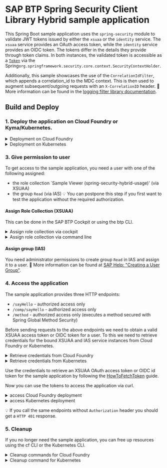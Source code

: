 # SAP BTP Spring Security Client Library Hybrid sample application
This Spring Boot sample application uses the `spring-security` module to validate JWT tokens issued by either the `xsuaa` or the `identity` service.
The `xsuaa` service provides an OAuth access token, while the `identity` service provides an OIDC token.
The tokens differ in the details they provide through token claims.
In both instances, the validated token is accessible as a [`Token`](/java-api/src/main/java/com/sap/cloud/security/token/Token.java) via the Spring`org.springframework.security.core.context.SecurityContextHolder`.

Additionally, this sample showcases the use of the `CorrelationIdFilter`, which appends a correlation_id to the MDC context.
This is then used to augment subsequent/outgoing requests with an `X-CorrelationID` header.
:link: More information can be found in the [logging filter library documentation](https://github.com/SAP/cf-java-logging-support/wiki/Instrumenting-Servlets).

## Build and Deploy
### 1. Deploy the application on Cloud Foundry or Kyma/Kubernetes.
<details>
<summary>Deployment on Cloud Foundry</summary>

#### Run maven to compile and package the sample application:
```shell
mvn clean package
```

#### Create the XSUAA service instance
Use the cf CLI to create an XSUAA service instance based on the authentication settings in [xs-security.json](xs-security.json).
```shell
cf create-service xsuaa application xsuaa-authn -c xs-security.json
cf create-service xsuaa broker xsuaa-broker -c xs-security-broker.json
```
:grey_exclamation: The `xsuaa-broker` instance is optional.
Use it if you want to test the application with multiple XSUAA service instances.
You would also need to update the [manifest.yml](https://github.com/SAP/cloud-security-services-integration-library/blob/main/samples/spring-security-hybrid-usage/manifest.yml#L20) with the broker instance information.

#### Create the IAS Service Instance
Use the cf CLI to create an Identity service instance
```shell
cf create-service identity application ias-authn
```

#### Configure the manifest
The [vars](../vars.yml) contain hosts and paths that need to be adopted.

#### Deploy the application
Deploy the application using the cf CLI.

```shell
cf push --vars-file ../vars.yml
```
:warning: This will expect 1 GB of free memory quota.
> Note: As service instance gets created asynchronously, you might get the error `There is an operation in progress for the service instance`.
> In this case, wait a moment and try again. 
</details>

<details>
<summary>Deployment on Kubernetes</summary>

#### Build and tag docker image and push to repository
Execute the following commands to build and push the docker image to a repository.
Replace `<repository>/<image>` with your repository and image name.
```shell
mvn spring-boot:build-image -Dspring-boot.build-image.imageName=<repository>/<image>
docker push <repository>/<image>
```

#### Configure the deployment.yml
In deployment.yml replace the placeholder `<YOUR IMAGE TAG>` with the image tag created in the previous step.

:warning: If you are [using a private repository](https://kubernetes.io/docs/tasks/configure-pod-container/pull-image-private-registry/),
you also need to provide the image pull secret in the deployment.yml.

:bulb: If you want to test the app with multiple Xsuaa bindings (application and broker plan) uncomment the following lines:
- [Service Instance definition and the binding](https://github.com/SAP/cloud-security-services-integration-library/blob/main/samples/spring-security-hybrid-usage/k8s/deployment.yml#L39-L71)
- [Volume mount for the service instance secret](https://github.com/SAP/cloud-security-services-integration-library/blob/main/samples/spring-security-hybrid-usage/k8s/deployment.yml#L127-L129)
- [Volume for the service instance secret](https://github.com/SAP/cloud-security-services-integration-library/blob/main/samples/spring-security-hybrid-usage/k8s/deployment.yml#L138-L140)

#### Deploy the application
Deploy the application using [kubectl](https://kubernetes.io/docs/reference/kubectl/).
```shell
kubectl apply -f k8s/deployment.yml
```
</details>

### 3. Give permission to user
To get access to the sample application, you need a user with one of the following assigned:
- the role collection `Sample Viewer (spring-security-hybrid-usage)' (via XSUAA)
- the group `Read` (via IAS)
:bulb: You can postpone this step if you first want to test the application without the required authorization.

#### Assign Role Collection (XSUAA)
This can be done in the SAP BTP Cockpit or using the btp CLI.

<details>
<summary>Assign role collection via cockpit</summary>
In the cockpit navigate to your subaccount.
To assign the role collection of the sample application to a user you have basically two options:

1. Navigate to the user by clicking on `Security` -> `Users`,
   select the user and click on `Assign Role Collection`
   (more info at [help.sap.com](https://help.sap.com/docs/btp/sap-business-technology-platform/find-users-and-their-role-collection-assignments)).
2. Navigate to the role collection by clicking on `Security` -> `Role Collections`,
   select `Sample Viewer (spring-security-hybrid-usage)`,
   click on `Edit` to add the user and finish by clicking on `Save`
   (more info at [help.sap.com](https://help.sap.com/docs/btp/sap-business-technology-platform/assign-users-to-role-collections)).
</details>

<details>
<summary>Assign role collection via command line</summary>

To assign the role collection to a user via the [btp CLI](https://help.sap.com/docs/btp/sap-business-technology-platform/account-administration-using-sap-btp-command-line-interface-btp-cli),
you need to [log in to your global account](https://help.sap.com/docs/btp/btp-cli-command-reference/btp-login) and execute the following command:

```shell
btp assign security/role-collection "Sample Viewer (spring-security-hybrid-usage)" --subaccount <subaccount id> --to-user <user email>
```
</details>

#### Assign group (IAS)
You need administrator permissions to create group `Read` in IAS and assign it to a user.
:link: More information can be found at [SAP Help: "Creating a User Group"](https://help.sap.com/viewer/a339f23ec736441abb2e187b7a7b6afb/LATEST/en-US/64544f432cd24b8589707a5d8a2b3e2e.html).

### 4. Access the application
The sample application provides three HTTP endpoints:

- `/sayHello` - authorized access only
- `/comp/sayHello` - authorized access only
- `/method` - authorized access only (executes a method secured with Spring Global Method Security)

Before sending requests to the above endpoints we need to obtain a valid XSUAA access token or OIDC token for a user.
To this we need to retrieve credentials for the bound XSUAA and IAS service instances from Cloud Foundry or Kubernetes.

<details>
<summary>Retrieve credentials from Cloud Foundry</summary>

Either use the cockpit to navigate to your application (via subaccount and space) and click on 'Environment Variables' or use the cf CLI command
```shell
cf env spring-security-hybrid-usage
```
to retrieve the application environment.
The environment variable `VCAP_SERVICES` contains `credentials` sections for the `xsuaa` and `ìdentity` service instances.
</details>

<details>
<summary>Retrieve credentials from Kubernetes</summary>

Use the following Kubernetes CLI commands to retrieve the `xsuaa` and `ìdentity` service instance credentials.
```shell
kubectl get secret "xsuaa-authn-binding" -o go-template='{{range $k,$v := .data}}{{"### "}}{{$k}}{{"\n"}}{{$v|base64decode}}{{"\n\n"}}{{end}}'
kubectl get secret "xsuaa-broker-binding" -o go-template='{{range $k,$v := .data}}{{"### "}}{{$k}}{{"\n"}}{{$v|base64decode}}{{"\n\n"}}{{end}}'
kubectl get secret "ias-service-binding" -o go-template='{{range $k,$v := .data}}{{"### "}}{{$k}}{{"\n"}}{{$v|base64decode}}{{"\n\n"}}{{end}}'
```
</details>

Use the credentials to retrieve an XSUAA OAuth access token or OIDC id token for the sample application by following the [HowToFetchToken](../../docs/HowToFetchToken.md) guide.

Now you can use the tokens to access the application via curl.

<details>
<summary>access Cloud Foundry deployment</summary>

```
curl -X GET \
https://spring-security-hybrid-usage-<<ID>>.<<LANDSCAPE_APPS_DOMAIN>>/sayHello \
-H 'Authorization: Bearer <<access/id token>>'
```

:bulb: You can check the logs using the following cf CLI command:
```shell
cf logs spring-security-hybrid-usage --recent
```
</details>

<details>
<summary>access Kubernetes deployment</summary>

In the Kyma Console, go to your namespace and navigate to `Discovery and Network` &rarr; `API Rules`.
Copy the host entry of the `spring-security-hybrid-api` api rule.

```shell
curl -X GET \
https://<<host of spring-security-hybrid-api>>/sayHello \
-H 'Authorization: Bearer <<access/id token>>'
```
</details>

:bulb: If you call the same endpoints without `Authorization` header you should get a `HTTP 401` response.

### 5. Cleanup
If you no longer need the sample application, you can free up resources using the cf CLI or the Kubernetes CLI.

<details>
<summary>Cleanup commands for Cloud Foundry</summary>

```shell
cf unbind-service spring-security-hybrid-usage ias-authn
cf delete -f spring-security-hybrid-usage
cf delete-service -f xsuaa-authn
cf delete-service -f xsuaa-broker
cf delete-service -f ias-authn
```
</details>

<details>
<summary>Cleanup command for Kubernetes</summary>

```shell
 kubectl delete -f k8s/deployment.yml
```
</details>
